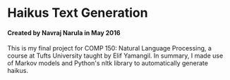 # Haikus Text Generation 
#### Created by Navraj Narula in May 2016 

This is my final project for COMP 150: Natural Language Processing, a course at Tufts University taught by Elif Yamangil. In summary, I made use of Markov models and Python's nltk library to automatically generate haikus.
